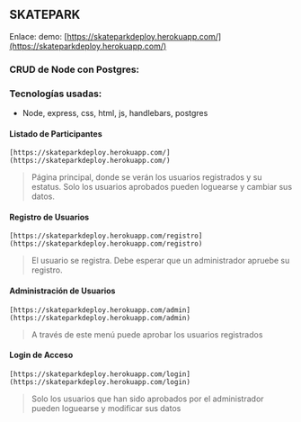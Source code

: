 ﻿## SKATEPARK
 
 Enlace: demo: [https://skateparkdeploy.herokuapp.com/](https://skateparkdeploy.herokuapp.com/)
 

### CRUD de Node con Postgres:

### Tecnologías usadas:
- Node, express, css, html, js, handlebars, postgres
#### Listado de Participantes

```
[https://skateparkdeploy.herokuapp.com/](https://skateparkdeploy.herokuapp.com/)
```
>Página principal, donde se verán los usuarios registrados y su estatus. Solo los usuarios aprobados pueden loguearse y cambiar sus datos.

#### Registro de Usuarios

```
[https://skateparkdeploy.herokuapp.com/registro](https://skateparkdeploy.herokuapp.com/registro)

```
> El usuario se registra. Debe esperar que un administrador apruebe su registro.

#### Administración de Usuarios

```
[https://skateparkdeploy.herokuapp.com/admin](https://skateparkdeploy.herokuapp.com/admin)
```
> A través de este menú puede aprobar los usuarios registrados

#### Login de Acceso

```
[https://skateparkdeploy.herokuapp.com/login](https://skateparkdeploy.herokuapp.com/login)
```

>Solo los usuarios que han sido aprobados por el administrador pueden loguearse y modificar sus datos
